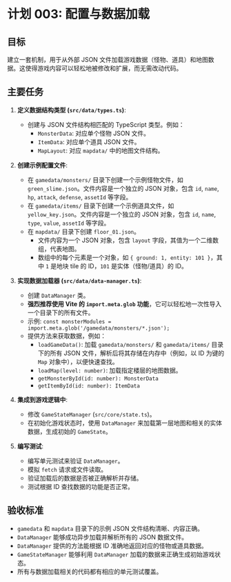 # 计划 003: 配置与数据加载

## 目标

建立一套机制，用于从外部 JSON 文件加载游戏数据（怪物、道具）和地图数据。这使得游戏内容可以轻松地被修改和扩展，而无需改动代码。

## 主要任务

1.  **定义数据结构类型 (`src/data/types.ts`)**:
    - 创建与 JSON 文件结构相匹配的 TypeScript 类型。例如：
        - `MonsterData`: 对应单个怪物 JSON 文件。
        - `ItemData`: 对应单个道具 JSON 文件。
        - `MapLayout`: 对应 `mapdata/` 中的地图文件结构。

2.  **创建示例配置文件**:
    - 在 `gamedata/monsters/` 目录下创建一个示例怪物文件，如 `green_slime.json`。文件内容是一个独立的 JSON 对象，包含 `id`, `name`, `hp`, `attack`, `defense`, `assetId` 等字段。
    - 在 `gamedata/items/` 目录下创建一个示例道具文件，如 `yellow_key.json`。文件内容是一个独立的 JSON 对象，包含 `id`, `name`, `type`, `value`, `assetId` 等字段。
    - 在 `mapdata/` 目录下创建 `floor_01.json`。
        - 文件内容为一个 JSON 对象，包含 `layout` 字段，其值为一个二维数组，代表地图。
        - 数组中的每个元素是一个对象，如 `{ ground: 1, entity: 101 }`，其中 `1` 是地块 tile 的 ID，`101` 是实体（怪物/道具）的 ID。

3.  **实现数据加载器 (`src/data/data-manager.ts`)**:
    - 创建 `DataManager` 类。
    - **强烈推荐使用 Vite 的 `import.meta.glob` 功能**，它可以轻松地一次性导入一个目录下的所有文件。
    - 示例: `const monsterModules = import.meta.glob('/gamedata/monsters/*.json');`
    - 提供方法来获取数据，例如：
        - `loadGameData()`: 加载 `gamedata/monsters/` 和 `gamedata/items/` 目录下的所有 JSON 文件，解析后将其存储在内存中（例如，以 ID 为键的 `Map` 对象中），以便快速查找。
        - `loadMap(level: number)`: 加载指定楼层的地图数据。
        - `getMonsterById(id: number): MonsterData`
        - `getItemById(id: number): ItemData`

4.  **集成到游戏逻辑中**:
    - 修改 `GameStateManager` (`src/core/state.ts`)。
    - 在初始化游戏状态时，使用 `DataManager` 来加载第一层地图和相关的实体数据，生成初始的 `GameState`。

5.  **编写测试**:
    - 编写单元测试来验证 `DataManager`。
    - 模拟 `fetch` 请求或文件读取。
    - 验证加载后的数据是否被正确解析并存储。
    - 测试根据 ID 查找数据的功能是否正常。

## 验收标准

- `gamedata` 和 `mapdata` 目录下的示例 JSON 文件结构清晰、内容正确。
- `DataManager` 能够成功异步加载并解析所有的 JSON 数据文件。
- `DataManager` 提供的方法能根据 ID 准确地返回对应的怪物或道具数据。
- `GameStateManager` 能够利用 `DataManager` 加载的数据来正确生成初始游戏状态。
- 所有与数据加载相关的代码都有相应的单元测试覆盖。

